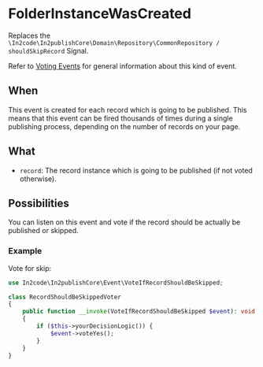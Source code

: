 # FolderInstanceWasCreated

Replaces the `\In2code\In2publishCore\Domain\Repository\CommonRepository / shouldSkipRecord` Signal.

Refer to [Voting Events](Voting-Events.md) for general information about this kind of event.

## When

This event is created for each record which is going to be published. This means that this event can be fired thousands
of times during a single publishing process, depending on the number of records on your page.

## What

* `record`: The record instance which is going to be published (if not voted otherwise).

## Possibilities

You can listen on this event and vote if the record should be actually be published or skipped.

### Example

Vote for skip:

```php
use In2code\In2publishCore\Event\VoteIfRecordShouldBeSkipped;

class RecordShouldBeSkippedVoter
{
    public function __invoke(VoteIfRecordShouldBeSkipped $event): void
    {
        if ($this->yourDecisionLogic()) {
            $event->voteYes();
        }
    }
}
```
